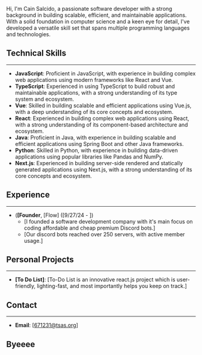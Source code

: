 

Hi, I'm Cain Salcido, a passionate software developer with a strong background in building scalable, efficient, and maintainable applications. With a solid foundation in computer science and a keen eye for detail, I've developed a versatile skill set that spans multiple programming languages and technologies.

## Technical Skills
--------------------

* **JavaScript**: Proficient in JavaScript, with experience in building complex web applications using modern frameworks like React and Vue.
* **TypeScript**: Experienced in using TypeScript to build robust and maintainable applications, with a strong understanding of its type system and ecosystem.
* **Vue**: Skilled in building scalable and efficient applications using Vue.js, with a deep understanding of its core concepts and ecosystem.
* **React**: Experienced in building complex web applications using React, with a strong understanding of its component-based architecture and ecosystem.
* **Java**: Proficient in Java, with experience in building scalable and efficient applications using Spring Boot and other Java frameworks.
* **Python**: Skilled in Python, with experience in building data-driven applications using popular libraries like Pandas and NumPy.
* **Next.js**: Experienced in building server-side rendered and statically generated applications using Next.js, with a strong understanding of its core concepts and ecosystem.


## Experience
--------------

* (**[Founder**, [Flow] ([9/27/24 - ])
	+ [I founded a software development company with it's main focus on coding affordable and cheap premium Discord bots.]
	+ [Our discord bots reached over 250 servers, with active member usage.]


## Personal Projects
--------------------

* **[To Do List]**: [To-Do List is an innovative react.js project which is user-friendly, lighting-fast, and most importantly helps you keep on track.]

## Contact
------------

* **Email**: [671231@tsas.org]

## Byeeee
